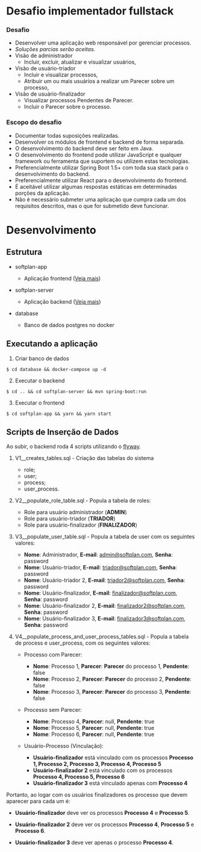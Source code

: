 # Desafio implementador fullstack

### Desafio
- Desenvolver uma aplicação web responsável por gerenciar processos.
- *Soluções parcias serão aceitas.*
- Visão de administrador
	- Incluir, excluir, atualizar e visualizar usuários,
- Visão de usuário-triador
	- Incluir e visualizar processos,
	- Atribuir um ou mais usuários a realizar um Parecer sobre um processo,
- Visão de usuário-finalizador
	- Visualizar processos Pendentes de Parecer.
	- Incluir o Parecer sobre o processo.

### Escopo do desafio
- Documentar todas suposições realizadas.
- Desenvolver os módulos de frontend e backend de forma separada.
- O desenvolvimento do backend deve ser feito em Java.
- O desenvolvimento do frontend pode utilizar JavaScript e qualquer framework ou ferramenta que suportem ou utilizem estas tecnologias.
- Preferencialmente utilizar Spring Boot 1.5+ com toda sua stack para o desenvolvimento do backend.
- Preferencialmente utilizar React para o desenvolvimento do frontend.
- É aceitável utilizar algumas respostas estáticas em determinadas porções da aplicação.
- Não é necessário submeter uma aplicação que cumpra cada um dos requisitos descritos, mas o que for submetido deve funcionar.

# Desenvolvimento

## Estrutura

- softplan-app
  
  - Aplicação frontend ([Veja mais](softplan-app/README.md))

- softplan-server

  - Aplicação backend ([Veja mais](softplan-server/README.md))

- database

  - Banco de dados postgres no docker

## Executando a aplicação

1. Criar banco de dados

```shel
$ cd database && docker-compose up -d
```

2. Executar o backend

```shel
$ cd .. && cd softplan-server && mvn spring-boot:run
```

3. Executar o frontend

```shel
$ cd softplan-app && yarn && yarn start
```

## Scripts de Inserção de Dados

Ao subir, o backend roda 4 scripts utilizando o [flyway](https://flywaydb.org/).

1. V1__creates_tables.sql - Criação das tabelas do sistema
	- role;
	- user;
	- process;
	- user_process.

2. V2__populate_role_table.sql - Popula a tabela de roles:
	- Role para usuário administrador (**ADMIN**)
	- Role para usuário-triador (**TRIADOR**)
	- Role para usuário-finalizador (**FINALIZADOR**)

3. V3__populate_user_table.sql - Popula a tabela de user com os seguintes valores:
	- **Nome**: Administrador, **E-mail**: admin@softplan.com, **Senha**: password
	- **Nome**: Usuário-triador, **E-mail**: triador@softplan.com, **Senha**: password
	- **Nome**: Usuário-triador 2, **E-mail**: triador2@softplan.com, **Senha**: password
	- **Nome**: Usuário-finalizador, **E-mail**: finalizador@softplan.com, **Senha**: password
	- **Nome**: Usuário-finalizador 2, **E-mail**: finalizador2@softplan.com, **Senha**: password
	- **Nome**: Usuário-finalizador 3, **E-mail**: finalizador3@softplan.com, **Senha**: password

4. V4__populate_process_and_user_process_tables.sql - Popula a tabela de process e user_process, com os seguintes valores:
	- Processo com Parecer:
		- **Nome**: Processo 1, **Parecer**: **Parecer** do processo 1, **Pendente**: false
		- **Nome**: Processo 2, **Parecer**: **Parecer** do processo 2, **Pendente**: false
		- **Nome**: Processo 3, **Parecer**: **Parecer** do processo 3, **Pendente**: false
	
	- Processo sem Parecer:
		- **Nome**: Processo 4, **Parecer**: null, **Pendente**: true
		- **Nome**: Processo 5, **Parecer**: null, **Pendente**: true
		- **Nome**: Processo 6, **Parecer**: null, **Pendente**: true

	- Usuário-Processo (Vinculação):
		- **Usuário-finalizador** está vinculado com os processos **Processo 1, Processo 2, Processo 3, Processo 4, Processo 5**
		- **Usuário-finalizador 2** está vinculado com os processos **Processo 4, Processo 5, Processo 6**
		- **Usuário-finalizador 3** está vinculado apenas com **Processo 4**

Portanto, ao logar com os usuários finalizadores os processo que devem aparecer para cada um é:

- **Usuário-finalizador** deve ver os processos **Processo 4** e **Processo 5**.

- **Usuário-finalizador 2** deve ver os processos **Processo 4**, **Processo 5** e **Processo 6**.

- **Usuário-finalizador 3** deve ver apenas o processo **Processo 4**.
